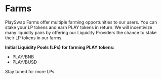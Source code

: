 # Farms

PlaySwap Farms offer multiple farming opportunities to our users. You can stake your LP tokens and earn PLAY tokens in return. We will incentivize many liquidity pairs by offering our Liquidity Providers the chance to stake their LP tokens in our farms.

**Initial Liquidity Pools (LPs) for farming PLAY tokens:**


* PLAY/BNB
* PLAY/BUSD 

Stay tuned for more LPs




